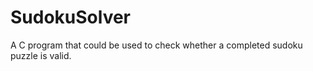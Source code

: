 # SudokuSolver
 A C program that could be used to check whether a completed sudoku puzzle is valid. 
